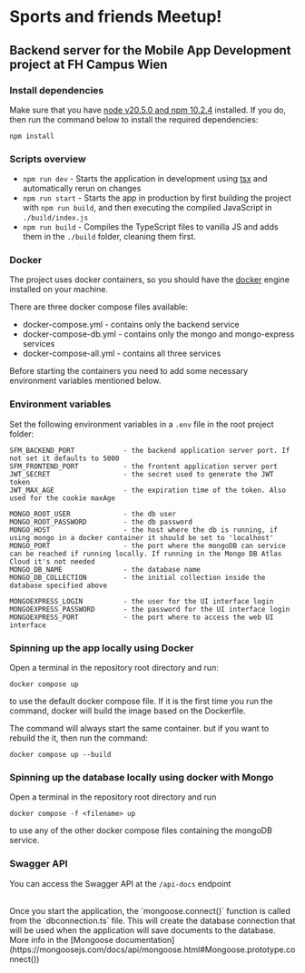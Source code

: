 #  Sports and friends Meetup!
## Backend server for the Mobile App Development project at FH Campus Wien


### Install dependencies

Make sure that you have [node v20.5.0 and npm 10.2.4](https://nodejs.org/en/download) installed. 
If you do, then run the command below to install the required dependencies:
```
npm install
```

### Scripts overview

- `npm run dev` - Starts the application in development using [tsx](https://github.com/privatenumber/tsx) and automatically rerun on changes
- `npm run start` - Starts the app in production by first building the project with `npm run build`, and then executing the compiled JavaScript in `./build/index.js`
- `npm run build` - Compiles the TypeScript files to vanilla JS and adds them in the `./build` folder, cleaning them first.


### Docker
The project uses docker containers, so you should have the [docker](https://www.docker.com/) engine installed on your machine.<br>

There are three docker compose files available:
* docker-compose.yml - contains only the backend service
* docker-compose-db.yml - contains only the mongo and mongo-express services
* docker-compose-all.yml - contains all three services

Before starting the containers you need to add some necessary environment variables mentioned below.

### Environment variables
Set the following environment variables in a `.env` file in the root project folder:
```
SFM_BACKEND_PORT            - the backend application server port. If not set it defaults to 5000
SFM_FRONTEND_PORT           - the frontent application server port
JWT_SECRET                  - the secret used to generate the JWT token
JWT_MAX_AGE                 - the expiration time of the token. Also used for the cookie maxAge

MONGO_ROOT_USER             - the db user
MONGO_ROOT_PASSWORD         - the db password
MONGO_HOST                  - the host where the db is running, if using mongo in a docker container it should be set to 'localhost'
MONGO_PORT                  - the port where the mongoDB can service can be reached if running locally. If running in the Mongo DB Atlas Cloud it's not needed
MONGO_DB_NAME               - the database name
MONGO_DB_COLLECTION         - the initial collection inside the database specified above

MONGOEXPRESS_LOGIN          - the user for the UI interface login
MONGOEXPRESS_PASSWORD       - the password for the UI interface login
MONGOEXPRESS_PORT           - the port where to access the web UI interface

```
### Spinning up the app locally using Docker
Open a terminal in the repository root directory and run:
```
docker compose up
``` 
to use the default docker compose file. If it is the first time you run the command, docker will build the image based on the Dockerfile. 

The command will always start the same container. but if you want to rebuild the it, then run the command:
```
docker compose up --build
```

### Spinning up the database locally using docker with Mongo

Open a terminal in the repository root directory and run 
```
docker compose -f <filename> up
``` 
to use any of the other docker compose files containing the mongoDB service. 

### Swagger API

You can access the Swagger API at the `/api-docs` endpoint

<br>
Once you start the application, the `mongoose.connect()` function is called from the `dbconnection.ts` file. This will create the database connection that will be used when the application will save documents to the database. More info in the [Mongoose documentation](https://mongoosejs.com/docs/api/mongoose.html#Mongoose.prototype.connect())

